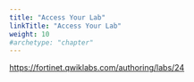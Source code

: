 ```yaml
---
title: "Access Your Lab"
linkTitle: "Access Your Lab"
weight: 10
#archetype: "chapter"
---
```



https://fortinet.qwiklabs.com/authoring/labs/24